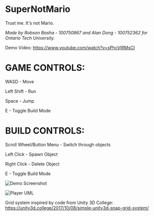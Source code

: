 # SuperNotMario
 
Trust me. It's not Mario.

_Made by Robson Basha - 100750867 and Alan Dong - 100752362 for Ontario Tech University._

Demo Video: https://www.youtube.com/watch?v=sPhcVlRMsCI
 
# GAME CONTROLS:
 
WASD - Move

Left Shift - Run

Space - Jump

E - Toggle Build Mode

# BUILD CONTROLS:

Scroll Wheel/Button Menu - Switch through objects

Left Click - Spawn Object

Right Click - Delete Object

E - Toggle Build Mode
 
![Demo Screenshot](https://cdn.discordapp.com/attachments/647203749349031940/902341732472094810/screenshot.png)

![Player UML](https://cdn.discordapp.com/attachments/647203749349031940/902341747877765170/player-uml.png)

Grid system inspired by code from Unity 3D College: https://unity3d.college/2017/10/08/simple-unity3d-snap-grid-system/


